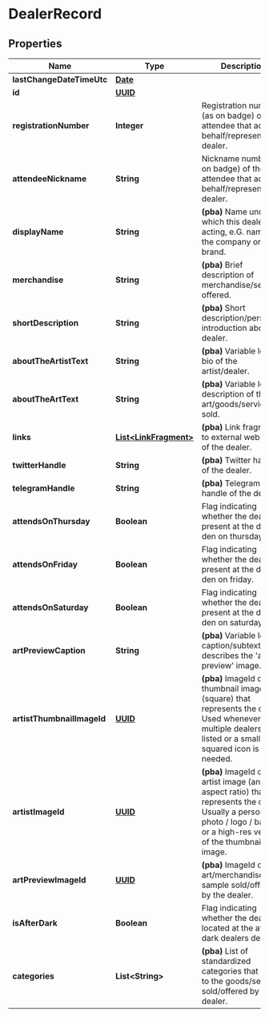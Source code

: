 
# DealerRecord

## Properties
Name | Type | Description | Notes
------------ | ------------- | ------------- | -------------
**lastChangeDateTimeUtc** | [**Date**](Date.md) |  | 
**id** | [**UUID**](UUID.md) |  | 
**registrationNumber** | **Integer** | Registration number (as on badge) of the attendee that acts on behalf/represents this dealer. | 
**attendeeNickname** | **String** | Nickname number (as on badge) of the attendee that acts on behalf/represents this dealer. | 
**displayName** | **String** | **(pba)** Name under which this dealer is acting, e.G. name of the company or brand. | 
**merchandise** | **String** | **(pba)** Brief description of merchandise/services offered. | 
**shortDescription** | **String** | **(pba)** Short description/personal introduction about the dealer. |  [optional]
**aboutTheArtistText** | **String** | **(pba)** Variable length, bio of the artist/dealer. |  [optional]
**aboutTheArtText** | **String** | **(pba)** Variable length, description of the art/goods/services sold. |  [optional]
**links** | [**List&lt;LinkFragment&gt;**](LinkFragment.md) | **(pba)** Link fragments to external website(s) of the dealer. | 
**twitterHandle** | **String** | **(pba)** Twitter handle of the dealer. |  [optional]
**telegramHandle** | **String** | **(pba)** Telegram handle of the dealer. |  [optional]
**attendsOnThursday** | **Boolean** | Flag indicating whether the dealer is present at the dealers den on thursday. |  [optional]
**attendsOnFriday** | **Boolean** | Flag indicating whether the dealer is present at the dealers den on friday. |  [optional]
**attendsOnSaturday** | **Boolean** | Flag indicating whether the dealer is present at the dealers den on saturday. |  [optional]
**artPreviewCaption** | **String** | **(pba)** Variable length, caption/subtext that describes the &#39;art preview&#39; image. |  [optional]
**artistThumbnailImageId** | [**UUID**](UUID.md) | **(pba)** ImageId of the thumbnail image (square) that represents the dealer.  Used whenever multiple dealers are listed or a small, squared icon is needed. |  [optional]
**artistImageId** | [**UUID**](UUID.md) | **(pba)** ImageId of the artist image (any aspect ratio) that represents the dealer.  Usually a personal photo / logo / badge, or a high-res version of the thumbnail image. |  [optional]
**artPreviewImageId** | [**UUID**](UUID.md) | **(pba)** ImageId of an art/merchandise sample sold/offered by the dealer. |  [optional]
**isAfterDark** | **Boolean** | Flag indicating whether the dealer is located at the after dark dealers den. |  [optional]
**categories** | **List&lt;String&gt;** | **(pba)** List of standardized categories that apply to the goods/services sold/offered by the dealer. |  [optional]




